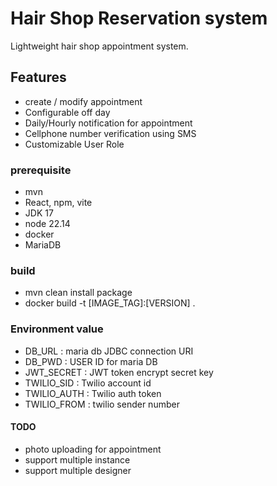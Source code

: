 # Hair Shop Reservation system

Lightweight hair shop appointment system.

## Features
- create / modify appointment
- Configurable off day
- Daily/Hourly notification for appointment 
- Cellphone number verification using SMS
- Customizable User Role 

### prerequisite
- mvn
- React, npm, vite
- JDK 17
- node 22.14
- docker
- MariaDB

### build
- mvn clean install package
- docker build -t [IMAGE_TAG]:[VERSION] .

### Environment value
- DB_URL : maria db JDBC connection URI 
- DB_PWD : USER ID for maria DB
- JWT_SECRET : JWT token encrypt secret key
- TWILIO_SID : Twilio account id
- TWILIO_AUTH : Twilio auth token
- TWILIO_FROM : twilio sender number

#### TODO
- photo uploading for appointment
- support multiple instance
- support multiple designer